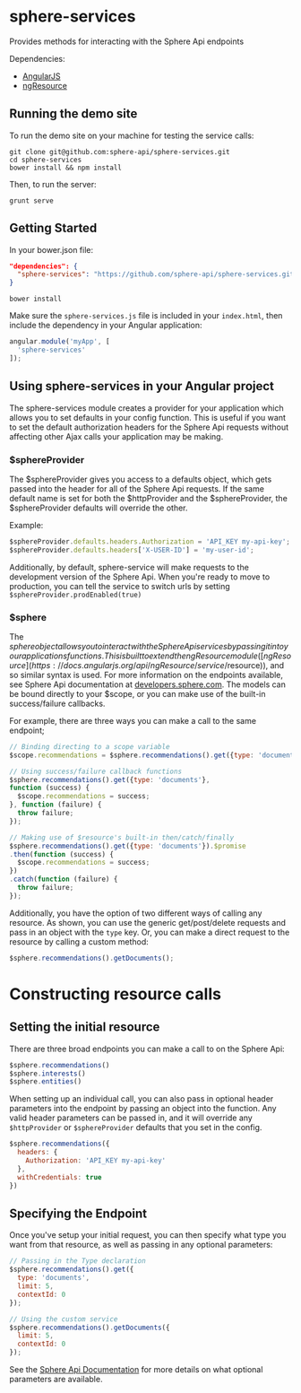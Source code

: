 # sphere-services

Provides methods for interacting with the Sphere Api endpoints

Dependencies:

* [AngularJS](https://angularjs.org/)
* [ngResource](https://docs.angularjs.org/api/ngResource/service/$resource)

## Running the demo site

To run the demo site on your machine for testing the service calls:
```shell
git clone git@github.com:sphere-api/sphere-services.git
cd sphere-services
bower install && npm install
```

Then, to run the server:
```shell
grunt serve
```

## Getting Started

In your bower.json file:
```json
"dependencies": {
  "sphere-services": "https://github.com/sphere-api/sphere-services.git"
}
```

```shell
bower install
```

Make sure the `sphere-services.js` file is included in your `index.html`, then include the dependency in your Angular application:

```js
angular.module('myApp', [
  'sphere-services'
]);
```

## Using sphere-services in your Angular project

The sphere-services module creates a provider for your application which allows you to set defaults in your config function. This is useful if you want to set the default authorization headers for the Sphere Api requests without affecting other Ajax calls your application may be making.

### $sphereProvider

The $sphereProvider gives you access to a defaults object, which gets passed into the header for all of the Sphere Api requests. If the same default name is set for both the $httpProvider and the $sphereProvider, the $sphereProvider defaults will override the other.

Example:
```js
$sphereProvider.defaults.headers.Authorization = 'API_KEY my-api-key';
$sphereProvider.defaults.headers['X-USER-ID'] = 'my-user-id';
```

Additionally, by default, sphere-service will make requests to the development version of the Sphere Api. When you're ready to move to production, you can tell the service to switch urls by setting `$sphereProvider.prodEnabled(true)`

### $sphere

The $sphere object allows you to interact with the Sphere Api services by passing it into your applications functions. This is built to extend the ngResource module ([ngResource](https://docs.angularjs.org/api/ngResource/service/$resource)), and so similar syntax is used. For more information on the endpoints available, see Sphere Api documentation at [developers.sphere.com](http://developers.sphere.com/#/docs/). The models can be bound directly to your $scope, or you can make use of the built-in success/failure callbacks.

For example, there are three ways you can make a call to the same endpoint;
```js
// Binding directing to a scope variable
$scope.recommendations = $sphere.recommendations().get({type: 'documents'});

// Using success/failure callback functions
$sphere.recommendations().get({type: 'documents'},
function (success) {
  $scope.recommendations = success;
}, function (failure) {
  throw failure;
});

// Making use of $resource's built-in then/catch/finally
$sphere.recommendations().get({type: 'documents'}).$promise
.then(function (success) {
  $scope.recommendations = success;
})
.catch(function (failure) {
  throw failure;
});
```

Additionally, you have the option of two different ways of calling any resource. As shown, you can use the generic get/post/delete requests and pass in an object with the `type` key. Or, you can make a direct request to the resource by calling a custom method:
```js
$sphere.recommendations().getDocuments();
```

# Constructing resource calls

## Setting the initial resource

There are three broad endpoints you can make a call to on the Sphere Api:
```js
$sphere.recommendations()
$sphere.interests()
$sphere.entities()
```

When setting up an individual call, you can also pass in optional header parameters into the endpoint by passing an object into the function. Any valid header parameters can be passed in, and it will override any `$httpProvider` or `$sphereProvider` defaults that you set in the config.

```js
$sphere.recommendations({
  headers: {
    Authorization: 'API_KEY my-api-key'
  },
  withCredentials: true
})
```

## Specifying the Endpoint

Once you've setup your initial request, you can then specify what type you want from that resource, as well as passing in any optional parameters:

```js
// Passing in the Type declaration
$sphere.recommendations().get({
  type: 'documents',
  limit: 5,
  contextId: 0
});

// Using the custom service
$sphere.recommendations().getDocuments({
  limit: 5,
  contextId: 0
});
```

See the [Sphere Api Documentation](http://developers.sphere.com/#/docs/) for more details on what optional parameters are available.
